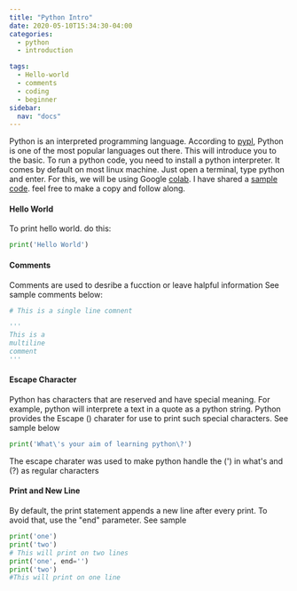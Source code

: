 ```yaml
---
title: "Python Intro"
date: 2020-05-10T15:34:30-04:00
categories:
  - python
  - introduction

tags:
  - Hello-world
  - comments
  - coding
  - beginner
sidebar:
  nav: "docs"
---
```


Python is an interpreted programming language. According to [pypl][pypl], Python is one of the most popular languages out there. This will introduce you to the basic. To run a python code, you need to install a python interpreter. It comes by default on most linux machine. Just open a terminal, type python and enter. For this, we will be using Google [colab][colab]. I have shared a [sample code][sample-code]. feel free to make a copy and follow along.

#### Hello World
To print hello world. do this:
```python
print('Hello World')
```

#### Comments
Comments are used to desribe a fucction or leave halpful information
See sample comments below:

```python
# This is a single line comnent

'''
This is a 
multiline
comment
'''
```

#### Escape Character
Python has characters that are reserved and have special meaning. For example, python will interprete a text in a quote as a python string. Python provides the Escape (\) charater for use to print such special characters.
See sample below
```python
print('What\'s your aim of learning python\?')
``` 
The escape charater was used to make python handle the (') in what's and (?) as regular characters

#### Print and New Line
By default, the print statement appends a new line after every print. To avoid that, use the "end" parameter.
See sample
```python
print('one')
print('two')
# This will print on two lines
print('one', end='')
print('two')
#This will print on one line
```


[pypl]: http://pypl.github.io/PYPL.html
[colab]:   http://colab.research.google.com/
[sample-code]: #

